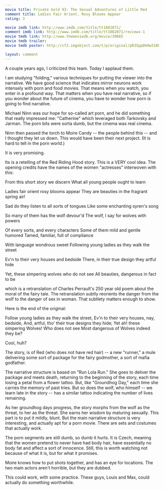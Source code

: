 ```yaml
---
movie title: Private Gold 93: The Sexual Adventures of Little Red
comment title: Ladies Fair Orient, Rosy Blooms Appear
rating: 3

movie imdb link: http://www.imdb.com/title/tt1082071/
comment imdb link: http://www.imdb.com/title/tt1082071/reviews-1
movie tmdb link: http://www.themoviedb.org/movie/39665
movie tmdb trailer: 
movie tmdb poster: http://cf2.imgobject.com/t/p/original/pR3SppDkHw5100QcvyVqh7kRwc6.jpg

layout: comment
---
```


A couple years ago, I criticized this team. Today I applaud them.

I am studying "folding," various techniques for putting the viewer into the narrative. We have good science that indicates mirror neurons work intensely with porn and food movies. That means when you watch, you enter in a profound way. That matters when you have real narrative, so if you wonder about the future of cinema, you have to wonder how porn is going to find narrative.

Michael Ninn was our hope for so-called art porn, and he did something that really impressed me: "Catherine" which leveraged both Tarkovsky and Jarman. The porn bits were sorta dumb, but the cinema was real cinema.

Ninn then passed the torch to Moire Candy -- the people behind this -- and I thought they let us down. This would have been their next project. (It is hard to tell in the porn world.) 

It is very promising. 

Its is a retelling of the Red Riding Hood story. This is a VERY cool idea. The opening credits have the names of the women "actresses" interwoven with this:

From this short story we discern What all young people ought to learn

Ladies fair orient rosy blooms appear They are beauties in the fragrant spring air!

Sad do they listen to all sorts of tongues Like some enchanting syren's song

So many of them has the wolf devour'd The wolf, I say for wolves with powers

Of every sorts, and every characters Some of them mild and gentle humored Tamed, familiar, full of compliance

With language wondrous sweet Following young ladies as they walk the street

Ev'n to their very houses and bedside There, in their true design they artful hide

Yet, these simpering wolves who do not see All beauties, dangerous in fact to be

which is a retranslation of Charles Perrault's 250 year old poem about the moral of the fairy tale. The retranslation subtly reorients the danger from the wolf to the danger of sex in woman. That subtlety matters enough to show.

Here is the end of the original:

Follow young ladies as they walk the street, Ev'n to their very houses, nay, bedside, And, artful, tho' their true designs they hide; Yet ah! these simpering Wolves! Who does not see Most dangerous of Wolves indeed they be?

Cool, huh?

The story, is of Red (who does not have red hair) -- a new "runner," a mule delivering some sort of package for the fairy godmother, a sort of mafia godfather. 

The narrative structure is based on "Run Lola Run." She goes to deliver the package and meets death, returning to the beginning of the story, each time losing a petal from a flower tattoo. But, like "Groundhog Day," each time she carries the memory of past tries. But so does the wolf, who himself -- we learn late in the story -- has a similar tattoo indicating the number of lives remaining.

As her groundhog days progress, the story morphs from the wolf as the threat, to her as the threat. She earns her wisdom by maturing sexually. This part is to put it mildly, blunt. But the main narrative structure is very interesting, and actually apt for a porn movie. There are sets and costumes that actually work.

The porn segments are still dumb, so dumb it hurts. It is Czech, meaning that the women pretend to never have had body hair, have essentially no body fat and affect a sort of innocence. Still, this is worth watching not because of what it is, but for what it promises.

Moire knows how to put shots together, and has an eye for locations. The two main actors aren't horrible, but they are dubbed.

This could work, with some practice. These guys, Louis and Max, could actually do something worthwhile.